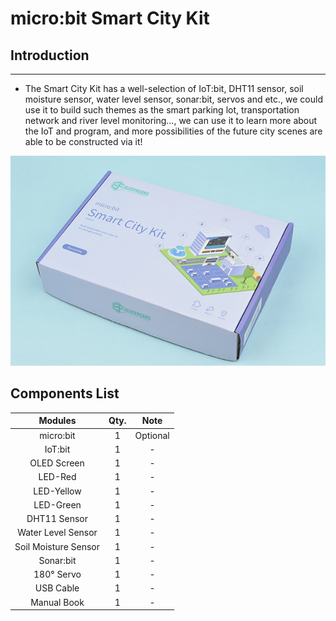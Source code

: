 # micro:bit Smart City Kit


##  Introduction
---

- The Smart City Kit has a well-selection of IoT:bit, DHT11 sensor, soil moisture sensor, water level sensor, sonar:bit, servos and etc., we could use it to build such themes as the smart parking lot, transportation network and river level monitoring…, we can use it to learn more about the IoT and program, and more possibilities of the future city scenes are able to be constructed via it!

![](./images/microbit-Smart-City-Kit-01-01.png)

## Components List

Modules|Qty.|Note
:-:|:-:|:-:
micro:bit|1|Optional
IoT:bit|1|-
OLED Screen|1|-
LED-Red|1|-
LED-Yellow|1|-
LED-Green|1|-
DHT11 Sensor|1|-
Water Level Sensor|1|-
Soil Moisture Sensor|1|-
Sonar:bit|1|-
180° Servo|1|-
USB Cable|1|-
Manual Book|1|-

